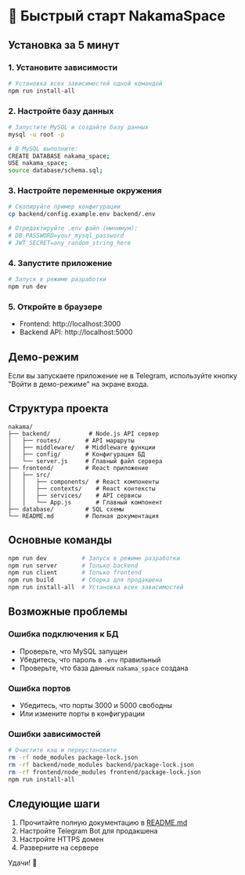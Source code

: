 # 🚀 Быстрый старт NakamaSpace

## Установка за 5 минут

### 1. Установите зависимости
```bash
# Установка всех зависимостей одной командой
npm run install-all
```

### 2. Настройте базу данных
```bash
# Запустите MySQL и создайте базу данных
mysql -u root -p

# В MySQL выполните:
CREATE DATABASE nakama_space;
USE nakama_space;
source database/schema.sql;
```

### 3. Настройте переменные окружения
```bash
# Скопируйте пример конфигурации
cp backend/config.example.env backend/.env

# Отредактируйте .env файл (минимум):
# DB_PASSWORD=your_mysql_password
# JWT_SECRET=any_random_string_here
```

### 4. Запустите приложение
```bash
# Запуск в режиме разработки
npm run dev
```

### 5. Откройте в браузере
- Frontend: http://localhost:3000
- Backend API: http://localhost:5000

## Демо-режим

Если вы запускаете приложение не в Telegram, используйте кнопку "Войти в демо-режиме" на экране входа.

## Структура проекта

```
nakama/
├── backend/           # Node.js API сервер
│   ├── routes/       # API маршруты
│   ├── middleware/   # Middleware функции
│   ├── config/       # Конфигурация БД
│   └── server.js     # Главный файл сервера
├── frontend/         # React приложение
│   ├── src/
│   │   ├── components/  # React компоненты
│   │   ├── contexts/    # React контексты
│   │   ├── services/    # API сервисы
│   │   └── App.js       # Главный компонент
├── database/         # SQL схемы
└── README.md         # Полная документация
```

## Основные команды

```bash
npm run dev          # Запуск в режиме разработки
npm run server       # Только backend
npm run client       # Только frontend
npm run build        # Сборка для продакшена
npm run install-all  # Установка всех зависимостей
```

## Возможные проблемы

### Ошибка подключения к БД
- Проверьте, что MySQL запущен
- Убедитесь, что пароль в `.env` правильный
- Проверьте, что база данных `nakama_space` создана

### Ошибка портов
- Убедитесь, что порты 3000 и 5000 свободны
- Или измените порты в конфигурации

### Ошибки зависимостей
```bash
# Очистите кэш и переустановите
rm -rf node_modules package-lock.json
rm -rf backend/node_modules backend/package-lock.json
rm -rf frontend/node_modules frontend/package-lock.json
npm run install-all
```

## Следующие шаги

1. Прочитайте полную документацию в [README.md](README.md)
2. Настройте Telegram Bot для продакшена
3. Настройте HTTPS домен
4. Разверните на сервере

Удачи! 🎉
